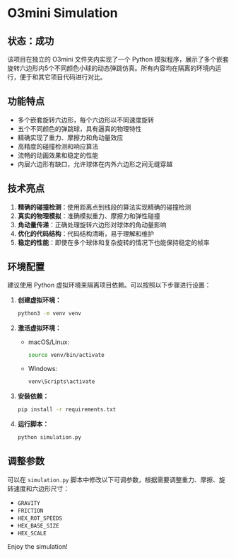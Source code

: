 # O3mini Simulation

## 状态：成功

该项目在独立的 O3mini 文件夹内实现了一个 Python 模拟程序，展示了多个嵌套旋转六边形内5个不同颜色小球的动态弹跳仿真。所有内容均在隔离的环境内运行，便于和其它项目代码进行对比。

## 功能特点
- 多个嵌套旋转六边形，每个六边形以不同速度旋转
- 五个不同颜色的弹跳球，具有逼真的物理特性
- 精确实现了重力、摩擦力和角动量效应
- 高精度的碰撞检测和响应算法
- 流畅的动画效果和稳定的性能
- 内层六边形有缺口，允许球体在内外六边形之间无缝穿越

## 技术亮点
1. **精确的碰撞检测**：使用距离点到线段的算法实现精确的碰撞检测
2. **真实的物理模拟**：准确模拟重力、摩擦力和弹性碰撞
3. **角动量传递**：正确处理旋转六边形对球体的角动量影响
4. **优化的代码结构**：代码结构清晰，易于理解和维护
5. **稳定的性能**：即使在多个球体和复杂旋转的情况下也能保持稳定的帧率

## 环境配置

建议使用 Python 虚拟环境来隔离项目依赖。可以按照以下步骤进行设置：

1. **创建虚拟环境：**

   ```bash
   python3 -m venv venv
   ```

2. **激活虚拟环境：**

   - macOS/Linux:
     ```bash
     source venv/bin/activate
     ```
   - Windows:
     ```bash
     venv\Scripts\activate
     ```

3. **安装依赖：**

   ```bash
   pip install -r requirements.txt
   ```

4. **运行脚本：**

   ```bash
   python simulation.py
   ```

## 调整参数

可以在 `simulation.py` 脚本中修改以下可调参数，根据需要调整重力、摩擦、旋转速度和六边形尺寸：

- `GRAVITY`
- `FRICTION`
- `HEX_ROT_SPEEDS`
- `HEX_BASE_SIZE`
- `HEX_SCALE`

Enjoy the simulation!